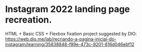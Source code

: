 # Instagram 2022 landing page recreation.

HTML + Basic CSS + Flexbox fixation project suggested by DIO:
https://web.dio.me/lab/recriando-a-pagina-inicial-do-instagram/learning/35838848-f99e-473c-9201-816d046ebf12